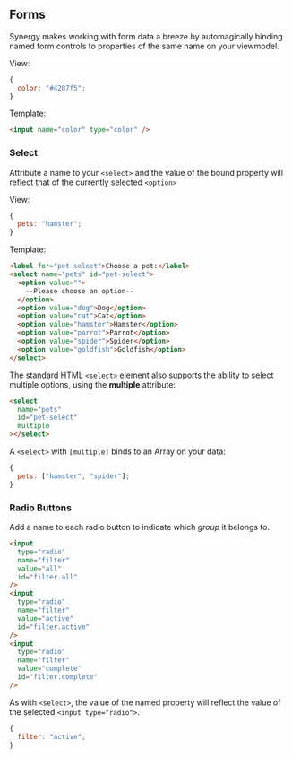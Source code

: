 ## Forms

Synergy makes working with form data a breeze by
automagically binding named form controls to
properties of the same name on your viewmodel.

View:

```js
{
  color: "#4287f5";
}
```

Template:

```html
<input name="color" type="color" />
```

### Select

Attribute a name to your `<select>` and the value
of the bound property will reflect that of the
currently selected `<option>`

View:

```js
{
  pets: "hamster";
}
```

Template:

```html
<label for="pet-select">Choose a pet:</label>
<select name="pets" id="pet-select">
  <option value="">
    --Please choose an option--
  </option>
  <option value="dog">Dog</option>
  <option value="cat">Cat</option>
  <option value="hamster">Hamster</option>
  <option value="parrot">Parrot</option>
  <option value="spider">Spider</option>
  <option value="goldfish">Goldfish</option>
</select>
```

The standard HTML `<select>` element also supports
the ability to select multiple options, using the
**multiple** attribute:

```html
<select
  name="pets"
  id="pet-select"
  multiple
></select>
```

A `<select>` with `[multiple]` binds to an Array
on your data:

```js
{
  pets: ["hamster", "spider"];
}
```

### Radio Buttons

Add a name to each radio button to indicate which
_group_ it belongs to.

```html
<input
  type="radio"
  name="filter"
  value="all"
  id="filter.all"
/>
<input
  type="radio"
  name="filter"
  value="active"
  id="filter.active"
/>
<input
  type="radio"
  name="filter"
  value="complete"
  id="filter.complete"
/>
```

As with `<select>`, the value of the named
property will reflect the value of the selected
`<input type="radio">`.

```js
{
  filter: "active";
}
```
